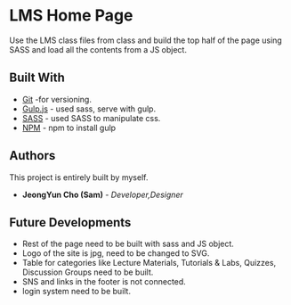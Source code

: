 # LMS Home Page

Use the LMS class files from class and build the top half of the page using SASS and load all the contents from a JS object.

## Built With


* [Git](https://git-scm.com/) -for versioning.
* [Gulp.js](https://gulpjs.com/) - used sass, serve with gulp.
* [SASS](https://sass-lang.com/) - used SASS to manipulate css.
* [NPM](https://www.npmjs.com/) - npm to install gulp


## Authors

This project is entirely built by myself.

* **JeongYun Cho (Sam)** - *Developer,Designer*

## Future Developments

* Rest of the page need to be built with sass and JS object.
* Logo of the site is jpg, need to be changed to SVG.
* Table for categories like Lecture Materials, Tutorials & Labs, Quizzes, Discussion Groups need to be built.
* SNS and links in the footer is not connected.
* login system need to be built.
